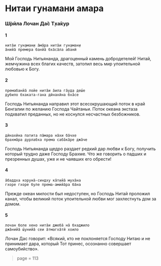 # Нитаи гунамани амара

### Ш́рӣла Лочан Да̄с Т̣ха̄кур

#### 1

    нита̄и гун̣аман̣и а̄ма̄ра нита̄и гун̣аман̣и
    а̄нийа̄ премера банйа̄ бха̄са̄ла абанӣ

Мой Господь Нитьянанда, драгоценный камень добродетелей! Нитай, жемчужина всех благих качеств, затопил весь мир упоительной любовью к Богу.

#### 2

    премабанйа̄ лойе нита̄и а̄ила га̄уд̣а деш́е
    д̣убило бхаката-гана дӣнахӣна бха̄се

Господь Нитьянанда направил этот всесокрушающий поток в край Бенгалии по желанию Господа Чайтаньи. Поток океана экстаза подхватил преданных, но не коснулся несчастных безбожников.

#### 3

    дӣнахӣна патита па̄мара на̄хи ба̄чхе
    брахма̄ра дурлабха према саба̄ка̄ре джа̄че

Господь Нитьянанда щедро раздает редкий дар любви к Богу, получить который трудно даже Господу Брахме. Что же говорить о падших и презренных душах, уже и не чаявших его обрести!

#### 4

    а̄баддха коруна̄-синдху ка̄т̣ийа̄ муха̄на
    гхоре гхоре буле према-амийа̄ра ба̄на

Прежде океан милости был недоступен, но Господь Нитай проложил канал, чтобы великий поток упоительной любви мог захлестнуть дом за домом.

#### 5

    лочан боле хено нита̄и джеба̄ на̄ бхаджило
    джа̄нийа̄ ш́унийа̄ сеи а̄тмагха̄тӣ хоило

Лочан Дас говорит: «Всякий, кто не поклоняется Господу Нитаю и не принимает дара, который Тот принес, осознанно совершает самоубийство».


> page = 113